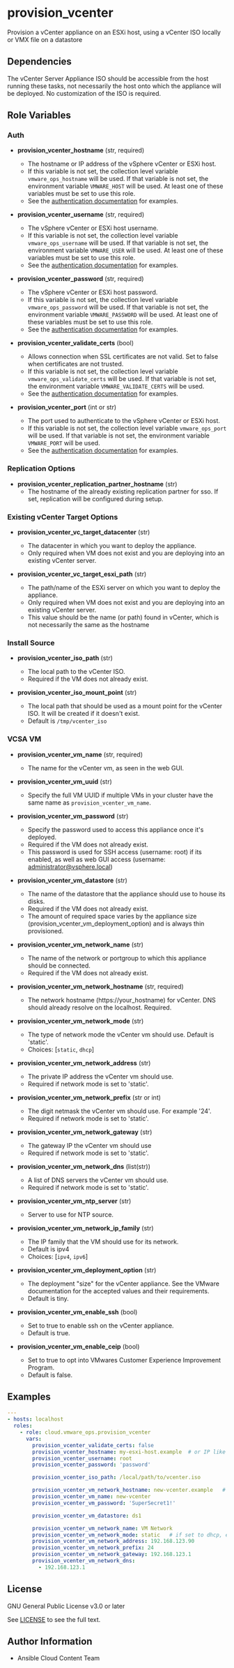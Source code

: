 # provision_vcenter

Provision a vCenter appliance on an ESXi host, using a vCenter ISO locally or VMX file on a datastore

## Dependencies

The vCenter Server Appliance ISO should be accessible from the host running these tasks, not necessarily the host onto which the appliance will be deployed. No customization of the ISO is required.

## Role Variables

### Auth

- **provision_vcenter_hostname** (str, required)
    - The hostname or IP address of the vSphere vCenter or ESXi host.
    - If this variable is not set, the collection level variable `vmware_ops_hostname` will be used. If that variable is not set, the environment variable `VMWARE_HOST` will be used. At least one of these variables must be set to use this role.
    - See the [authentication documentation](https://github.com/redhat-cop/cloud.vmware_ops/blob/main/docs/authentication.md) for examples.

- **provision_vcenter_username** (str, required)
    - The vSphere vCenter or ESXi host username.
    - If this variable is not set, the collection level variable `vmware_ops_username` will be used. If that variable is not set, the environment variable `VMWARE_USER` will be used. At least one of these variables must be set to use this role.
    - See the [authentication documentation](https://github.com/redhat-cop/cloud.vmware_ops/blob/main/docs/authentication.md) for examples.

- **provision_vcenter_password** (str, required)
    - The vSphere vCenter or ESXi host password.
    - If this variable is not set, the collection level variable `vmware_ops_password` will be used. If that variable is not set, the environment variable `VMWARE_PASSWORD` will be used. At least one of these variables must be set to use this role.
    - See the [authentication documentation](https://github.com/redhat-cop/cloud.vmware_ops/blob/main/docs/authentication.md) for examples.

- **provision_vcenter_validate_certs** (bool)
    - Allows connection when SSL certificates are not valid. Set to false when certificates are not trusted.
    - If this variable is not set, the collection level variable `vmware_ops_validate_certs` will be used. If that variable is not set, the environment variable `VMWARE_VALIDATE_CERTS` will be used.
    - See the [authentication documentation](https://github.com/redhat-cop/cloud.vmware_ops/blob/main/docs/authentication.md) for examples.

- **provision_vcenter_port** (int or str)
    - The port used to authenticate to the vSphere vCenter or ESXi host.
    - If this variable is not set, the collection level variable `vmware_ops_port` will be used. If that variable is not set, the environment variable `VMWARE_PORT` will be used.
    - See the [authentication documentation](https://github.com/redhat-cop/cloud.vmware_ops/blob/main/docs/authentication.md) for examples.

### Replication Options

- **provision_vcenter_replication_partner_hostname** (str)
    - The hostname of the already existing replication partner for sso. If set, replication will be configured during setup.

### Existing vCenter Target Options

- **provision_vcenter_vc_target_datacenter** (str)
    - The datacenter in which you want to deploy the appliance.
    - Only required when VM does not exist and you are deploying into an existing vCenter server.

- **provision_vcenter_vc_target_esxi_path** (str)
    - The path/name of the ESXi server on which you want to deploy the appliance.
    - Only required when VM does not exist and you are deploying into an existing vCenter server.
    - This value should be the name (or path) found in vCenter, which is not necessarily the same as the hostname

### Install Source

- **provision_vcenter_iso_path** (str)
    - The local path to the vCenter ISO.
    - Required if the VM does not already exist.

- **provision_vcenter_iso_mount_point** (str)
    - The local path that should be used as a mount point for the vCenter ISO. It will be created if it doesn't exist.
    - Default is `/tmp/vcenter_iso`

### VCSA VM

- **provision_vcenter_vm_name** (str, required)
    - The name for the vCenter vm, as seen in the web GUI.

- **provision_vcenter_vm_uuid** (str)
    - Specify the full VM UUID if multiple VMs in your cluster have the same name as `provision_vcenter_vm_name`.

- **provision_vcenter_vm_password** (str)
    - Specify the password used to access this appliance once it's deployed.
    - Required if the VM does not already exist.
    - This password is used for SSH access (username: root) if its enabled, as well as web GUI access (username: administrator@vsphere.local)

- **provision_vcenter_vm_datastore** (str)
    - The name of the datastore that the appliance should use to house its disks.
    - Required if the VM does not already exist.
    - The amount of required space varies by the appliance size (provision_vcenter_vm_deployment_option) and is always thin provisioned.

- **provision_vcenter_vm_network_name** (str)
    - The name of the network or portgroup to which this appliance should be connected.
    - Required if the VM does not already exist.

- **provision_vcenter_vm_network_hostname** (str, required)
    - The network hostname (https://your_hostname) for vCenter. DNS should already resolve on the localhost. Required.

- **provision_vcenter_vm_network_mode** (str)
    - The type of network mode the vCenter vm should use. Default is 'static'.
    - Choices: [`static`, `dhcp`]

- **provision_vcenter_vm_network_address** (str)
    - The private IP address the vCenter vm should use.
    - Required if network mode is set to 'static'.

- **provision_vcenter_vm_network_prefix** (str or int)
    - The digit netmask the vCenter vm should use. For example '24'.
    - Required if network mode is set to 'static'.

- **provision_vcenter_vm_network_gateway** (str)
    - The gateway IP the vCenter vm should use
    - Required if network mode is set to 'static'.

- **provision_vcenter_vm_network_dns** (list(str))
    - A list of DNS servers the vCenter vm should use.
    - Required if network mode is set to 'static'.

- **provision_vcenter_vm_ntp_server** (str)
    - Server to use for NTP source.

- **provision_vcenter_vm_network_ip_family** (str)
    - The IP family that the VM should use for its network.
    - Default is ipv4
    - Choices: [`ipv4`, `ipv6`]

- **provision_vcenter_vm_deployment_option** (str)
    - The deployment "size" for the vCenter appliance. See the VMware documentation for the accepted values and their requirements.
    - Default is tiny.

- **provision_vcenter_vm_enable_ssh** (bool)
    - Set to true to enable ssh on the vCenter appliance.
    - Default is true.

- **provision_vcenter_vm_enable_ceip** (bool)
    - Set to true to opt into VMwares Customer Experience Improvement Program.
    - Default is false.

## Examples

```yaml
---
- hosts: localhost
  roles:
    - role: cloud.vmware_ops.provision_vcenter
      vars:
        provision_vcenter_validate_certs: false
        provision_vcenter_hostname: my-esxi-host.example  # or IP like 192.168.123.5
        provision_vcenter_username: root
        provision_vcenter_password: 'password'

        provision_vcenter_iso_path: /local/path/to/vcenter.iso

        provision_vcenter_vm_network_hostname: new-vcenter.example   # DNS must resolve on localhost
        provision_vcenter_vm_name: new-vcenter
        provision_vcenter_vm_password: 'SuperSecret1!'

        provision_vcenter_vm_datastore: ds1

        provision_vcenter_vm_network_name: VM Network
        provision_vcenter_vm_network_mode: static   # if set to dhcp, exclude the following variables
        provision_vcenter_vm_network_address: 192.168.123.90
        provision_vcenter_vm_network_prefix: 24
        provision_vcenter_vm_network_gateway: 192.168.123.1
        provision_vcenter_vm_network_dns:
          - 192.168.123.1
```

## License

GNU General Public License v3.0 or later

See [LICENSE](https://github.com/ansible-collections/cloud.aws_troubleshooting/blob/main/LICENSE) to see the full text.

## Author Information

- Ansible Cloud Content Team
